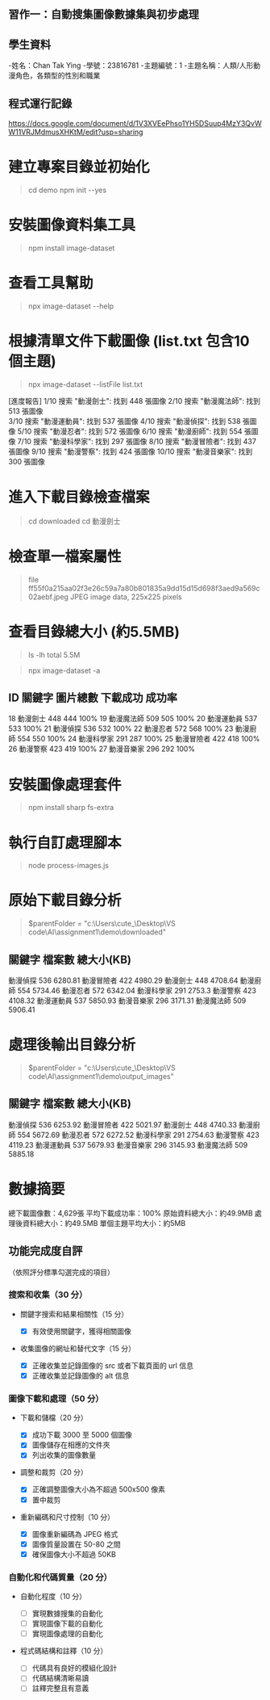 ## 習作一：自動搜集圖像數據集與初步處理

## 學生資料

-姓名：Chan Tak Ying
-學號：23816781
-主題編號：1
-主題名稱：人類/人形動漫角色，各類型的性別和職業


## 程式運行記錄

https://docs.google.com/document/d/1V3XVEePhso1YH5DSuup4MzY3QvWW11VRJMdmusXHKtM/edit?usp=sharing
<!-- 在此處插入運行日誌或截圖 -->
# 建立專案目錄並初始化
> cd demo
> npm init --yes

# 安裝圖像資料集工具
> npm install image-dataset

# 查看工具幫助
> npx image-dataset --help
# 根據清單文件下載圖像 (list.txt 包含10個主題)
> npx image-dataset --listFile list.txt

[進度報告]
1/10 搜索 "動漫劍士": 找到 448 張圖像
2/10 搜索 "動漫魔法師": 找到 513 張圖像  
3/10 搜索 "動漫運動員": 找到 537 張圖像
4/10 搜索 "動漫偵探": 找到 538 張圖像
5/10 搜索 "動漫忍者": 找到 572 張圖像
6/10 搜索 "動漫廚師": 找到 554 張圖像
7/10 搜索 "動漫科學家": 找到 297 張圖像
8/10 搜索 "動漫冒險者": 找到 437 張圖像
9/10 搜索 "動漫警察": 找到 424 張圖像
10/10 搜索 "動漫音樂家": 找到 300 張圖像

# 進入下載目錄檢查檔案
> cd downloaded
> cd 動漫劍士

# 檢查單一檔案屬性
> file ff55f0a215aa02f3e26c59a7a80b801835a9dd15d15d698f3aed9a569c02aebf.jpeg
JPEG image data, 225x225 pixels

# 查看目錄總大小 (約5.5MB)
> ls -lh
total 5.5M

> npx image-dataset -a

ID  關鍵字         圖片總數  下載成功  成功率
-------------------------------------------
18 動漫劍士        448      444     100%
19 動漫魔法師      509      505     100%
20 動漫運動員      537      533     100%
21 動漫偵探       536      532     100% 
22 動漫忍者       572      568     100%
23 動漫廚師       554      550     100%
24 動漫科學家      291      287     100%
25 動漫冒險者      422      418     100%
26 動漫警察       423      419     100%
27 動漫音樂家      296      292     100%

# 安裝圖像處理套件
> npm install sharp fs-extra

# 執行自訂處理腳本
> node process-images.js

# 原始下載目錄分析
> $parentFolder = "c:\Users\cute_\Desktop\VS code\AI\assignment1\demo\downloaded"

關鍵字       檔案數  總大小(KB)
---------------------------
動漫偵探     536     6280.81
動漫冒險者   422     4980.29
動漫劍士     448     4708.64
動漫廚師     554     5734.46 
動漫忍者     572     6342.04
動漫科學家   291     2753.3
動漫警察     423     4108.32
動漫運動員   537     5850.93
動漫音樂家   296     3171.31
動漫魔法師   509     5906.41

# 處理後輸出目錄分析  
> $parentFolder = "c:\Users\cute_\Desktop\VS code\AI\assignment1\demo\output_images"

關鍵字       檔案數  總大小(KB)  
---------------------------  
動漫偵探     536     6253.92
動漫冒險者   422     5021.97
動漫劍士     448     4740.33
動漫廚師     554     5672.69
動漫忍者     572     6272.52
動漫科學家   291     2754.63
動漫警察     423     4119.23
動漫運動員   537     5679.93
動漫音樂家   296     3145.93
動漫魔法師   509     5885.18

# 數據摘要
總下載圖像數：4,629張
平均下載成功率：100%
原始資料總大小：約49.9MB
處理後資料總大小：約49.5MB
單個主題平均大小：約5MB


## 功能完成度自評

（依照評分標準勾選完成的項目）

### 搜索和收集（30 分）

- 關鍵字搜索和結果相關性（15 分）

  - [x] 有效使用關鍵字，獲得相關圖像

- 收集圖像的網址和替代文字（15 分）
  - [x] 正確收集並記錄圖像的 src 或者下載頁面的 url 信息
  - [x] 正確收集並記錄圖像的 alt 信息

### 圖像下載和處理（50 分）

- 下載和儲檔（20 分）

  - [x] 成功下載 3000 至 5000 個圖像
  - [x] 圖像儲存在相應的文件夾
  - [x] 列出收集的圖像數量

- 調整和裁剪（20 分）

  - [x] 正確調整圖像大小為不超過 500x500 像素
  - [x] 置中裁剪

- 重新編碼和尺寸控制（10 分）
  - [x] 圖像重新編碼為 JPEG 格式
  - [x] 圖像質量設置在 50-80 之間
  - [x] 確保圖像大小不超過 50KB

### 自動化和代碼質量（20 分）

- 自動化程度（10 分）

  - [ ] 實現數據搜集的自動化
  - [ ] 實現圖像下載的自動化
  - [ ] 實現圖像處理的自動化

- 程式碼結構和註釋（10 分）
  - [ ] 代碼具有良好的模組化設計
  - [ ] 代碼結構清晰易讀
  - [ ] 註釋完整且有意義
